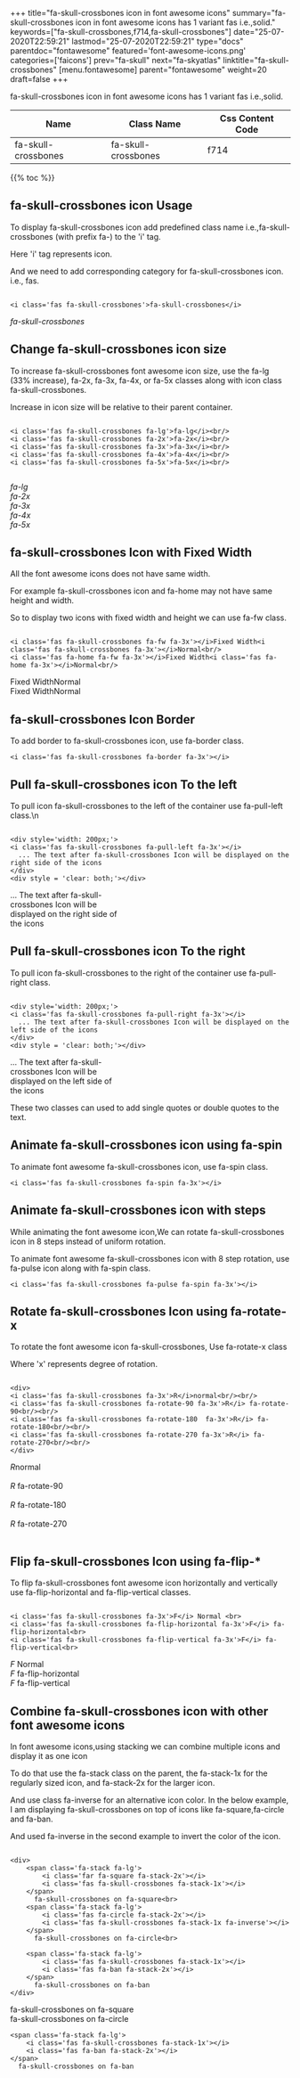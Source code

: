 +++
title="fa-skull-crossbones icon in font awesome icons"
summary="fa-skull-crossbones icon in font awesome icons has 1 variant fas i.e.,solid."
keywords=["fa-skull-crossbones,f714,fa-skull-crossbones"]
date="25-07-2020T22:59:21"
lastmod="25-07-2020T22:59:21"
type="docs"
parentdoc="fontawesome"
featured='font-awesome-icons.png'
categories=['faicons']
prev="fa-skull"
next="fa-skyatlas"
linktitle="fa-skull-crossbones"
[menu.fontawesome]
parent="fontawesome"
weight=20
draft=false
+++


fa-skull-crossbones icon in font awesome icons has 1 variant fas i.e.,solid.

<div class='table-responsive'><table class='table'><thead><tr><th>Name</th><th>Class Name</th><th>Css Content Code</th></tr></thead><tbody><tr><td>fa-skull-crossbones</td><td>fa-skull-crossbones</td><td>f714</td></tr></tbody></table></div>


{{% toc %}}


## fa-skull-crossbones icon Usage

To display fa-skull-crossbones icon add predefined class name i.e.,fa-skull-crossbones (with prefix fa-) to the 'i' tag.

Here 'i' tag represents icon.

And we need to add corresponding category for fa-skull-crossbones icon. i.e., fas.


```

<i class='fas fa-skull-crossbones'>fa-skull-crossbones</i>
```

<i class='fas fa-skull-crossbones'>fa-skull-crossbones</i>




## Change fa-skull-crossbones icon size
To increase fa-skull-crossbones font awesome icon size, use the fa-lg (33% increase), fa-2x, fa-3x, fa-4x, or fa-5x classes along with icon class fa-skull-crossbones.

Increase in icon size will be relative to their parent container. 

```

<i class='fas fa-skull-crossbones fa-lg'>fa-lg</i><br/>
<i class='fas fa-skull-crossbones fa-2x'>fa-2x</i><br/>
<i class='fas fa-skull-crossbones fa-3x'>fa-3x</i><br/>
<i class='fas fa-skull-crossbones fa-4x'>fa-4x</i><br/>
<i class='fas fa-skull-crossbones fa-5x'>fa-5x</i><br/>
            
```

<i class='fas fa-skull-crossbones fa-lg'>fa-lg</i><br/>
<i class='fas fa-skull-crossbones fa-2x'>fa-2x</i><br/>
<i class='fas fa-skull-crossbones fa-3x'>fa-3x</i><br/>
<i class='fas fa-skull-crossbones fa-4x'>fa-4x</i><br/>
<i class='fas fa-skull-crossbones fa-5x'>fa-5x</i><br/>
            



## fa-skull-crossbones Icon with Fixed Width 

All the font awesome icons does not have same width.

For example fa-skull-crossbones icon and fa-home may not have same height and width.

So to display two icons with fixed width and height we can use fa-fw class.


```

<i class='fas fa-skull-crossbones fa-fw fa-3x'></i>Fixed Width<i class='fas fa-skull-crossbones fa-3x'></i>Normal<br/>
<i class='fas fa-home fa-fw fa-3x'></i>Fixed Width<i class='fas fa-home fa-3x'></i>Normal<br/>
```

<i class='fas fa-skull-crossbones fa-fw fa-3x'></i>Fixed Width<i class='fas fa-skull-crossbones fa-3x'></i>Normal<br/>
<i class='fas fa-home fa-fw fa-3x'></i>Fixed Width<i class='fas fa-home fa-3x'></i>Normal<br/>



## fa-skull-crossbones Icon Border 

To add border to fa-skull-crossbones icon, use fa-border class.


```
<i class='fas fa-skull-crossbones fa-border fa-3x'></i>

```
<i class='fas fa-skull-crossbones fa-border fa-3x'></i>





## Pull fa-skull-crossbones icon To the left

To pull icon fa-skull-crossbones to the left of the container use fa-pull-left class.\n

```

<div style='width: 200px;'>
<i class='fas fa-skull-crossbones fa-pull-left fa-3x'></i>
  ... The text after fa-skull-crossbones Icon will be displayed on the right side of the icons
</div>
<div style = 'clear: both;'></div>
```

<div style='width: 200px;'>
<i class='fas fa-skull-crossbones fa-pull-left fa-3x'></i>
  ... The text after fa-skull-crossbones Icon will be displayed on the right side of the icons
</div>
<div style = 'clear: both;'></div>




## Pull fa-skull-crossbones icon To the right
To pull icon fa-skull-crossbones to the right of the container use fa-pull-right class.

```

<div style='width: 200px;'>
<i class='fas fa-skull-crossbones fa-pull-right fa-3x'></i>
  ... The text after fa-skull-crossbones Icon will be displayed on the left side of the icons
</div>
<div style = 'clear: both;'></div>
```

<div style='width: 200px;'>
<i class='fas fa-skull-crossbones fa-pull-right fa-3x'></i>
  ... The text after fa-skull-crossbones Icon will be displayed on the left side of the icons
</div>
<div style = 'clear: both;'></div>

These two classes can used to add single quotes or double quotes to the text.


## Animate fa-skull-crossbones icon using fa-spin
To animate font awesome fa-skull-crossbones icon, use fa-spin class.

```
<i class='fas fa-skull-crossbones fa-spin fa-3x'></i>
```
<i class='fas fa-skull-crossbones fa-spin fa-3x'></i>




## Animate fa-skull-crossbones icon with steps
While animating the font awesome icon,We can rotate fa-skull-crossbones icon in 8 steps instead of uniform rotation.

To animate font awesome fa-skull-crossbones icon with 8 step rotation, use fa-pulse icon along with fa-spin class.


```
<i class='fas fa-skull-crossbones fa-pulse fa-spin fa-3x'></i>

```
<i class='fas fa-skull-crossbones fa-pulse fa-spin fa-3x'></i>





## Rotate fa-skull-crossbones Icon using fa-rotate-x
To rotate the font awesome icon fa-skull-crossbones, Use fa-rotate-x class

Where 'x' represents degree of rotation.


```

<div>
<i class='fas fa-skull-crossbones fa-3x'>R</i>normal<br/><br/>
<i class='fas fa-skull-crossbones fa-rotate-90 fa-3x'>R</i> fa-rotate-90<br/><br/> 
<i class='fas fa-skull-crossbones fa-rotate-180  fa-3x'>R</i> fa-rotate-180<br/><br/> 
<i class='fas fa-skull-crossbones fa-rotate-270 fa-3x'>R</i> fa-rotate-270<br/><br/>
</div>
```

<div>
<i class='fas fa-skull-crossbones fa-3x'>R</i>normal<br/><br/>
<i class='fas fa-skull-crossbones fa-rotate-90 fa-3x'>R</i> fa-rotate-90<br/><br/> 
<i class='fas fa-skull-crossbones fa-rotate-180  fa-3x'>R</i> fa-rotate-180<br/><br/> 
<i class='fas fa-skull-crossbones fa-rotate-270 fa-3x'>R</i> fa-rotate-270<br/><br/>
</div>




## Flip fa-skull-crossbones Icon using fa-flip-*
To flip fa-skull-crossbones font awesome icon horizontally and vertically use fa-flip-horizontal and fa-flip-vertical classes. 

```

<i class='fas fa-skull-crossbones fa-3x'>F</i> Normal <br>
<i class='fas fa-skull-crossbones fa-flip-horizontal fa-3x'>F</i> fa-flip-horizontal<br>
<i class='fas fa-skull-crossbones fa-flip-vertical fa-3x'>F</i> fa-flip-vertical<br>
```

<i class='fas fa-skull-crossbones fa-3x'>F</i> Normal <br>
<i class='fas fa-skull-crossbones fa-flip-horizontal fa-3x'>F</i> fa-flip-horizontal<br>
<i class='fas fa-skull-crossbones fa-flip-vertical fa-3x'>F</i> fa-flip-vertical<br>




## Combine fa-skull-crossbones icon with other font awesome icons
In font awesome icons,using stacking we can combine multiple icons and display it as one icon 

To do that use the fa-stack class on the parent, the fa-stack-1x for the regularly sized icon, and fa-stack-2x for the larger icon.

And use class fa-inverse for an alternative icon color. 
In the below example, I am displaying fa-skull-crossbones on top of icons like fa-square,fa-circle and fa-ban.

And used fa-inverse in the second example to invert the color of the icon.

```

<div>
    <span class='fa-stack fa-lg'>
        <i class='far fa-square fa-stack-2x'></i>
        <i class='fas fa-skull-crossbones fa-stack-1x'></i>
    </span>
      fa-skull-crossbones on fa-square<br>
    <span class='fa-stack fa-lg'>
        <i class='fas fa-circle fa-stack-2x'></i>
        <i class='fas fa-skull-crossbones fa-stack-1x fa-inverse'></i>
    </span>
      fa-skull-crossbones on fa-circle<br>

    <span class='fa-stack fa-lg'>
        <i class='fas fa-skull-crossbones fa-stack-1x'></i>
        <i class='fas fa-ban fa-stack-2x'></i>
    </span>
      fa-skull-crossbones on fa-ban
</div>
```

<div>
    <span class='fa-stack fa-lg'>
        <i class='far fa-square fa-stack-2x'></i>
        <i class='fas fa-skull-crossbones fa-stack-1x'></i>
    </span>
      fa-skull-crossbones on fa-square<br>
    <span class='fa-stack fa-lg'>
        <i class='fas fa-circle fa-stack-2x'></i>
        <i class='fas fa-skull-crossbones fa-stack-1x fa-inverse'></i>
    </span>
      fa-skull-crossbones on fa-circle<br>

    <span class='fa-stack fa-lg'>
        <i class='fas fa-skull-crossbones fa-stack-1x'></i>
        <i class='fas fa-ban fa-stack-2x'></i>
    </span>
      fa-skull-crossbones on fa-ban
</div>






